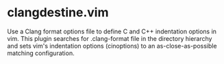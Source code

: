 # clangdestine.vim

Use a Clang format options file to define C and C++ indentation options in vim.
This plugin searches for .clang-format file in the directory hierarchy and sets
vim's indentation options (cinoptions) to an as-close-as-possible matching
configuration.
